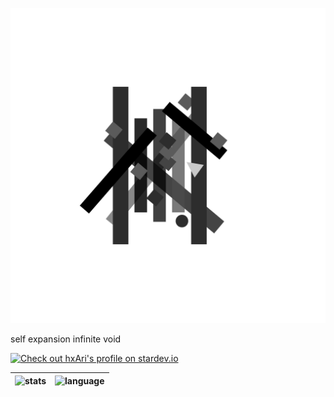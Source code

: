 
![hxAri](https://raw.githubusercontent.com/hxAri/hxAri/main/public/images/1677866924;deVw5x2Uzx.png)
<!--![Profile Views](https://gpvc.arturio.dev/hxAri)-->

self expansion infinite void

[![Check out hxAri's profile on stardev.io](https://stardev.io/developers/hxAri/badge/languages/global.svg)](https://stardev.io/developers/hxAri)

| ![stats] | ![language] |
| ------------- | ------------- |

[stats]: https://github-readme-stats.vercel.app/api?username=hxAri&show_icons=true&cache_seconds=86400&theme=vue-dark&hide_border=true
[language]: https://github-readme-stats.vercel.app/api/top-langs/?username=hxAri&layout=compact&theme=vue-dark&hide_border=true&hide=angular,blade,css,html,sass,scss,smarty,ts
